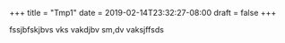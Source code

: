 +++
title = "Tmp1"
date = 2019-02-14T23:32:27-08:00
draft = false
+++


fssjbfskjbvs vks vakdjbv sm,dv vaksjffsds


